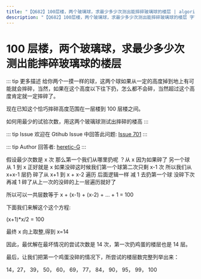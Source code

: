 ```yaml
---
title: "【Q682】100层楼，两个玻璃球，求最少多少次测出能摔碎玻璃球的楼层 | algorithm高频面试题"
description: "【Q682】100层楼，两个玻璃球，求最少多少次测出能摔碎玻璃球的楼层 字节跳动面试题、阿里腾讯面试题、美团小米面试题。"
---
```


# 100 层楼，两个玻璃球，求最少多少次测出能摔碎玻璃球的楼层

::: tip 更多描述
给你两个一摸一样的球，这两个球如果从一定的高度掉到地上有可能就会摔碎，当然，如果在这个高度以下往下扔，怎么都不会碎，当然超过这个高度肯定就一定摔碎了。

现在已知这个恰巧摔碎高度范围在一层楼到 100 层楼之间。

如何用最少的试验次数，用这两个玻璃球测试出摔碎的楼高
:::

::: tip Issue
欢迎在 Gtihub Issue 中回答此问题: [Issue 701](https://github.com/shfshanyue/Daily-Question/issues/701)
:::

::: tip Author
回答者: [heretic-G](https://github.com/heretic-G)
:::

假设最少次数是 x 次 那么第一个我们从哪里扔呢 ？从 x 因为如果碎了 另一个球从 1 到 x 正好就是 x
如果没碎这时候我们第一个球第二次只剩 x-1 次 所以我们从 x+x-1 层扔 碎了从 x+1 到 x + x-2 遍历
后面逻辑一样 减 1 去扔第一个球 没碎下次再减 1 碎了从上一次的没碎的上一层遍历就好了

所以可以一共层数等于 x + (x-1) + (x-2) + ... + 1 = 100

下面我们来解这个这个方程:

(x+1)\*x/2 = 100

最终 x 向上取整,得到 x=14

因此，最优解在最坏情况的尝试次数是 14 次，第一次扔鸡蛋的楼层也是 14 层。

最后，让我们把第一个鸡蛋没碎的情况下，所尝试的楼层数完整列举出来：

14，27， 39， 50， 60， 69， 77， 84， 90， 95， 99， 100
